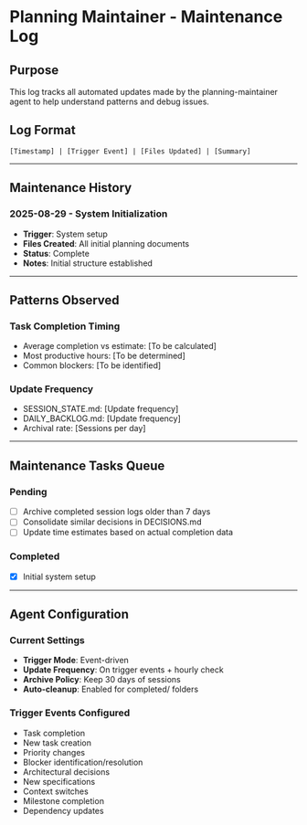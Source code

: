 # Planning Maintainer - Maintenance Log

## Purpose
This log tracks all automated updates made by the planning-maintainer agent to help understand patterns and debug issues.

## Log Format
```
[Timestamp] | [Trigger Event] | [Files Updated] | [Summary]
```

---

## Maintenance History

### 2025-08-29 - System Initialization
- **Trigger**: System setup
- **Files Created**: All initial planning documents
- **Status**: Complete
- **Notes**: Initial structure established

---

## Patterns Observed

### Task Completion Timing
- Average completion vs estimate: [To be calculated]
- Most productive hours: [To be determined]
- Common blockers: [To be identified]

### Update Frequency
- SESSION_STATE.md: [Update frequency]
- DAILY_BACKLOG.md: [Update frequency]
- Archival rate: [Sessions per day]

---

## Maintenance Tasks Queue

### Pending
- [ ] Archive completed session logs older than 7 days
- [ ] Consolidate similar decisions in DECISIONS.md
- [ ] Update time estimates based on actual completion data

### Completed
- [x] Initial system setup

---

## Agent Configuration

### Current Settings
- **Trigger Mode**: Event-driven
- **Update Frequency**: On trigger events + hourly check
- **Archive Policy**: Keep 30 days of sessions
- **Auto-cleanup**: Enabled for completed/ folders

### Trigger Events Configured
- Task completion
- New task creation
- Priority changes
- Blocker identification/resolution
- Architectural decisions
- New specifications
- Context switches
- Milestone completion
- Dependency updates